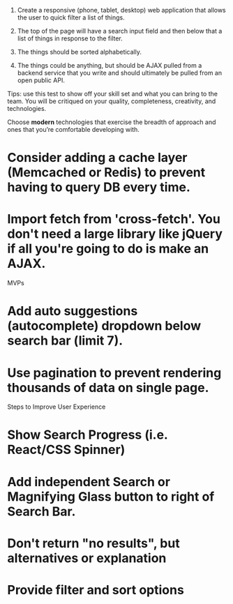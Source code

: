 1. Create a responsive (phone, tablet, desktop) web application that allows the user to quick filter a list of things.

2. The top of the page will have a search input field and then below that a list of things in response to the filter.

3. The things should be sorted alphabetically.

4. The things could be anything, but should be AJAX pulled from a backend service that you write and should ultimately be pulled from an open public API.

Tips: use this test to show off your skill set and what you can bring to the team. You will be critiqued on your quality, completeness, creativity, and technologies.

Choose **modern** technologies that exercise the breadth of approach and ones that you’re comfortable developing with.


# Consider adding a cache layer (Memcached or Redis) to prevent having to query DB every time.
# Import fetch from 'cross-fetch'. You don't need a large library like jQuery if all you're going to do is make an AJAX.

MVPs
# Add auto suggestions (autocomplete) dropdown below search bar (limit 7).
# Use pagination to prevent rendering thousands of data on single page.

Steps to Improve User Experience
# Show Search Progress (i.e. React/CSS Spinner)
# Add independent Search or Magnifying Glass button to right of Search Bar.
# Don't return "no results", but alternatives or explanation
# Provide filter and sort options
